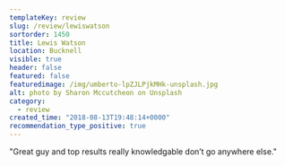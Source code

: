 ```yaml
---
templateKey: review
slug: /review/lewiswatson
sortorder: 1450
title: Lewis Watson
location: Bucknell
visible: true
header: false
featured: false
featuredimage: /img/umberto-lpZJLPjkMHk-unsplash.jpg
alt: photo by Sharon Mccutcheon on Unsplash
category:
  - review
created_time: "2018-08-13T19:48:14+0000"
recommendation_type_positive: true
---
```

"Great guy and top results really knowledgable don’t go anywhere else."